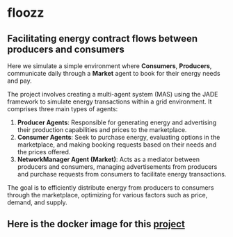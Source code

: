 # floozz
##   Facilitating energy contract flows between producers and consumers

Here we simulate a simple environment where **Consumers**, **Producers**, communicate daily through a 
**Market** agent to book for their energy needs and pay.

The project involves creating a multi-agent system (MAS) using the JADE framework to simulate energy transactions within a grid environment. It comprises three main types of agents:

1. **Producer Agents**: Responsible for generating energy and advertising their production capabilities and prices to the marketplace.
2. **Consumer Agents**: Seek to purchase energy, evaluating options in the marketplace, and making booking requests based on their needs and the prices offered.
3. **NetworkManager Agent (Market)**: Acts as a mediator between producers and consumers, managing advertisements from producers and purchase requests from consumers to facilitate energy transactions.

The goal is to efficiently  distribute energy from producers to consumers through the marketplace, optimizing for various factors such as price, demand, and supply.

## Here is the docker image for this [project](https://hub.docker.com/r/nderic/floozz)



